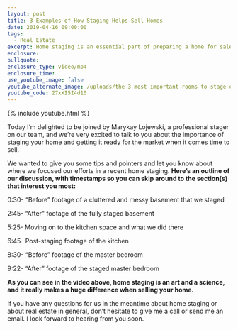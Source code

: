 ```yaml
---
layout: post
title: 3 Examples of How Staging Helps Sell Homes
date: 2019-04-16 09:00:00
tags:
  - Real Estate
excerpt: Home staging is an essential part of preparing a home for sale. Here’s why.
enclosure:
pullquote:
enclosure_type: video/mp4
enclosure_time:
use_youtube_image: false
youtube_alternate_image: /uploads/the-3-most-important-rooms-to-stage-email.jpg
youtube_code: 27xXI5I4d10
---
```


{% include youtube.html %}

Today I’m delighted to be joined by Marykay Lojewski, a professional stager on our team, and we’re very excited to talk to you about the importance of staging your home and getting it ready for the market when it comes time to sell.

We wanted to give you some tips and pointers and let you know about where we focused our efforts in a recent home staging. **Here’s an outline of our discussion, with timestamps so you can skip around to the section(s) that interest you most:**

0:30- “Before” footage of a cluttered and messy basement that we staged

2:45- “After” footage of the fully staged basement

5:25- Moving on to the kitchen space and what we did there

6:45- Post-staging footage of the kitchen

8:30- “Before” footage of the master bedroom

9:22- “After” footage of the staged master bedroom

**As you can see in the video above, home staging is an art and a science, and it really makes a huge difference when selling your home.**

If you have any questions for us in the meantime about home staging or about real estate in general, don’t hesitate to give me a call or send me an email. I look forward to hearing from you soon.